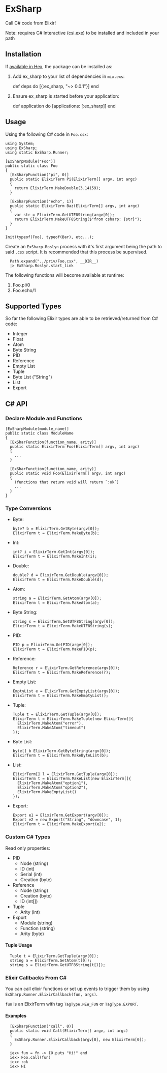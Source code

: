 # ExSharp

Call C# code from Elixir!

Note: requires C# Interactive (csi.exe) to be installed and included in your path

## Installation

If [available in Hex](https://hex.pm/docs/publish), the package can be installed as:

  1. Add ex_sharp to your list of dependencies in `mix.exs`:

        def deps do
          [{:ex_sharp, "~> 0.0.1"}]
        end

  2. Ensure ex_sharp is started before your application:

        def application do
          [applications: [:ex_sharp]]
        end
        
## Usage
  
Using the following C# code in `Foo.csx`:
 
    using System;
    using ExSharp;
    using static ExSharp.Runner;
    
    [ExSharpModule("Foo")]
    public static class Foo 
    {
      [ExSharpFunction("pi", 0)]
      public static ElixirTerm Pi(ElixirTerm[] argv, int argc) 
      {
        return ElixirTerm.MakeDouble(3.14159);
      }
      
      [ExSharpFunction("echo", 1)]
      public static ElixirTerm Baz(ElixirTerm[] argv, int argc) 
      {
        var str = ElixirTerm.GetUTF8String(argv[0]);
        return ElixirTerm.MakeUTF8String($"from csharp: {str}");
      }
    }
    
    Init(typeof(Foo), typeof(Bar), etc...);
        
Create an `ExSharp.Roslyn` process with it's first argument being the path to said `.csx` script.
It is recommended that this process be supervised.

      Path.expand("../priv/Foo.csx", __DIR__)
      |> ExSharp.Roslyn.start_link
  
The following functions will become available at runtime:
  
  1. Foo.pi/0
  2. Foo.echo/1

## Supported Types

So far the following Elixir types are able to be retrieved/returned from C# code:

  * Integer
  * Float
  * Atom
  * Byte String
  * PID
  * Reference
  * Empty List
  * Tuple
  * Byte List ("String")
  * List
  * Export
  
## C# API

### Declare Module and Functions

    [ExSharpModule(module_name)]
    public static class ModuleName
    {
      [ExSharFunction(function_name, arity)]
      public static ElixirTerm Foo(ElixirTerm[] argv, int argc) 
      {
        ...
      }
      
      [ExSharFunction(function_name, arity)]
      public static void Foo(ElixirTerm[] argv, int argc) 
      {
        (functions that return void will return `:ok`)
        ...
      }
    }

### Type Conversions

  * Byte:
  
      ```
      byte? b = ElixirTerm.GetByte(argv[0]);
      ElixirTerm t = ElixirTerm.MakeByte(b);
      ```
      
  * Int:
      
      ```
      int? i = ElixirTerm.GetInt(argv[0]);
      ElixirTerm t = ElixirTerm.MakeInt(i);
      ```
      
  * Double:  
      
      ```
      double? d = ElixirTerm.GetDouble(argv[0]);
      ElixirTerm t = ElixirTerm.MakeDouble(d);
      ```
      
  * Atom:
      
      ```
      string a = ElixirTerm.GetAtom(argv[0]);
      ElixirTerm t = ElixirTerm.MakeAtom(a);
      ```
      
  * Byte String: 
      
      ```
      string s = ElixirTerm.GetUTF8String(argv[0]);
      ElixirTerm t = ElixirTerm.MakeUTF8String(s);
      ```
      
  * PID:
      
      ```        
      PID p = ElixirTerm.GetPID(argv[0]);
      ElixirTerm t = ElixirTerm.MakePID(p);
      ```
      
  * Reference:
      
      ```  
      Reference r = ElixirTerm.GetReference(argv[0]);
      ElixirTerm t = ElixirTerm.MakeReference(r);
      ```
      
  * Empty List:  
      
      ```  
      EmptyList e = ElixirTerm.GetEmptyList(argv[0]);
      ElixirTerm t = ElixirTerm.MakeEmptyList();
      ```
      
  * Tuple:
      
      ```
      Tuple t = ElixirTerm.GetTuple(argv[0]);
      ElixirTerm t = ElixirTerm.MakeTuple(new ElixirTerm[]{
        ElixirTerm.MakeAtom("error"), 
        ElixirTerm.MakeAtom("timeout")
      });
      ```
  
  * Byte List:
  
      ```
      byte[] b ElixirTerm.GetByteString(argv[0]);
      ElixirTerm t = ElixirTerm.MakeByteList(b);
      ```
  
  * List:
      
      ```
      ElixirTerm[] l = ElixirTerm.GetTuple(argv[0]);
      ElixirTerm t = ElixirTerm.MakeList(new ElixirTerm[]{
        ElixirTerm.MakeAtom("option1"), 
        ElixirTerm.MakeAtom("option2"),
        ElixirTerm.MakeEmptyList()
      });
      ```
      
  * Export:
  
      ```
      Export e1 = ElixirTerm.GetExport(argv[0]);
      Export e2 = new Export("String", "downcase", 1);
      ElixirTerm t = ElixirTerm.MakeExport(e2);
      ```

### Custom C# Types

  Read only properties:
  
  * PID
    * Node (string)
    * ID (int)
    * Serial (int)
    * Creation (byte)
  * Reference
    * Node (string)
    * Creation (byte)
    * ID (int[])
  * Tuple
    * Arity (int)
  * Export
    * Module (string)
    * Function (string)
    * Arity (byte)
  
  
  #### Tuple Usage
  
      Tuple t = ElixirTerm.GetTuple(argv[0]);
      string a = ElixirTerm.GetAtom(t[0]);
      string s = ElixirTerm.GetUTF8String(t[1]);

### Elixir Callbacks From C#

  You can call elixir functions or set up events to trigger them by using `ExSharp.Runner.ElixirCallback(fun, args)`.
  
  `fun` is an ElixirTerm with tag `TagType.NEW_FUN` or `TagType.EXPORT`.
  
  #### Examples  
  
      [ExSharpFunction("call", 0)]
      public static void Call(ElixirTerm[] argv, int argc)
      {
        ExSharp.Runner.ElixirCallback(argv[0], new ElixirTerm[0]);
      }      
      
      iex> fun = fn -> IO.puts "Hi!" end
      iex> Foo.call(fun)
      iex> :ok
      iex> HI    
      
      
      
